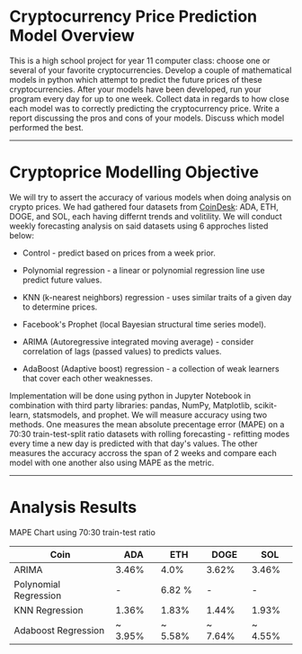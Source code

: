 # Cryptocurrency Price Prediction Model Overview
This is a high school project for year 11 computer class:
choose one or several of your favorite cryptocurrencies.  Develop a couple of mathematical models in python which attempt to predict the future prices of these cryptocurrencies.  After your models have been developed, run your program every day for up to one week.  Collect data in regards to how close each model was to correctly predicting the cryptocurrency price.  Write a report discussing the pros and cons of your models.  Discuss which model performed the best.

-------

# Cryptoprice Modelling Objective

We will try to assert the accuracy of various models when doing analysis on crypto prices. We had gathered four datasets from <a href = "https://www.coindesk.com">CoinDesk</a>: ADA, ETH, DOGE, and SOL, each having differnt trends and volitility. We will conduct weekly forecasting analysis on said datasets using 6 approches listed below:

- Control - predict based on prices from a week prior.

- Polynomial regression - a linear or polynomial regression line use predict future values.

- KNN (k-nearest neighbors) regression - uses similar traits of a given day to determine prices.

- Facebook's Prophet (local Bayesian structural time series model).

- ARIMA (Autoregressive integrated moving average) - consider correlation of lags (passed values) to predicts values.

- AdaBoost (Adaptive boost) regression - a collection of weak learners that cover each other weaknesses.


Implementation will be done using python in Jupyter Notebook in combination with third party libraries: pandas, NumPy, Matplotlib, scikit-learn, statsmodels, and prophet.
We will measure accuracy using two methods. One measures the mean absolute precentage error (MAPE) on a 70:30 train-test-split ratio datasets with rolling forecasting - refitting modes every time a new day is predicted with that day's values. The other measures the accuracy accross the span of 2 weeks and compare each model with one another also using MAPE as the metric.

---
# Analysis Results

MAPE Chart using 70:30 train-test ratio

| Coin                  | ADA                   | ETH                   | DOGE                  | SOL                   |
| --------------------- | --------------------- | --------------------- | --------------------- | --------------------- |
| ARIMA                 | 3.46%                 | 4.0%                  | 3.62%                 | 3.46%                 |
| Polynomial Regression | -                     | 6.82 %                | -                     | -                     |
| KNN Regression        | 1.36%                 | 1.83%                 | 1.44%                 | 1.93%                 |
| Adaboost Regression   | ~ 3.95%               | ~ 5.58%               | ~ 7.64%               | ~ 4.55%               |
